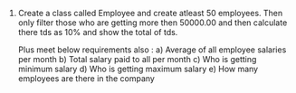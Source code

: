 1) Create a class called Employee and create atleast 50 employees.
   Then only filter those who are getting more then 50000.00 and
   then calculate there tds as 10% and show the total of tds.

   Plus meet below requirements also :
   a) Average of all employee salaries per month
   b) Total salary paid to all per month
   c) Who is getting minimum salary
   d) Who is getting maximum salary
   e) How many employees are there in the company